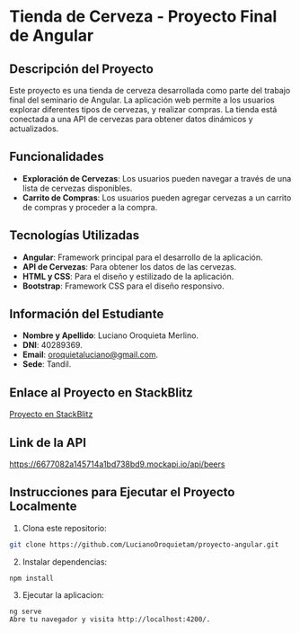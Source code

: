 # Tienda de Cerveza - Proyecto Final de Angular

## Descripción del Proyecto

Este proyecto es una tienda de cerveza desarrollada como parte del trabajo final del seminario de Angular. La aplicación web permite a los usuarios explorar diferentes tipos de cervezas, y realizar compras. 
La tienda está conectada a una API de cervezas para obtener datos dinámicos y actualizados.

## Funcionalidades

- **Exploración de Cervezas**: Los usuarios pueden navegar a través de una lista de cervezas disponibles.
- **Carrito de Compras**: Los usuarios pueden agregar cervezas a un carrito de compras y proceder a la compra.

## Tecnologías Utilizadas

- **Angular**: Framework principal para el desarrollo de la aplicación.
- **API de Cervezas**: Para obtener los datos de las cervezas.
- **HTML y CSS**: Para el diseño y estilizado de la aplicación.
- **Bootstrap**: Framework CSS para el diseño responsivo.

## Información del Estudiante

- **Nombre y Apellido**: Luciano Oroquieta Merlino.
- **DNI**: 40289369.
- **Email**: oroquietaluciano@gmail.com.
- **Sede**: Tandil.

## Enlace al Proyecto en StackBlitz

[Proyecto en StackBlitz](https://stackblitz.com/~/github.com/LucianoOroquietam/proyecto-angular)

## Link de la API
https://6677082a145714a1bd738bd9.mockapi.io/api/beers

## Instrucciones para Ejecutar el Proyecto Localmente

1. Clona este repositorio:
 ```bash
git clone https://github.com/LucianoOroquietam/proyecto-angular.git
 ```
2. Instalar dependencias:
 ```npm
npm install
```
3. Ejecutar la aplicacion:
```ng
ng serve
Abre tu navegador y visita http://localhost:4200/.
```

